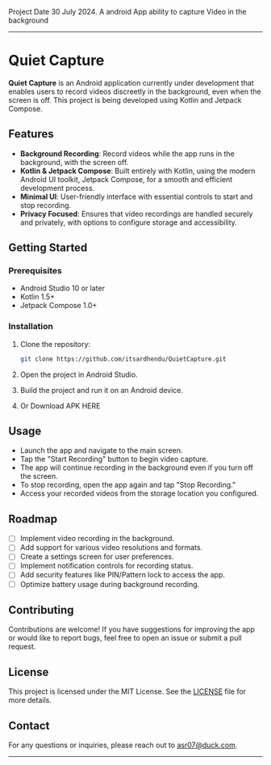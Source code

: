 Project Date 30 July 2024. A android App ability to capture Video in the background

---

# Quiet Capture

**Quiet Capture** is an Android application currently under development that enables users to record videos discreetly in the background, even when the screen is off. This project is being developed using Kotlin and Jetpack Compose.

## Features

- **Background Recording**: Record videos while the app runs in the background, with the screen off.
- **Kotlin & Jetpack Compose**: Built entirely with Kotlin, using the modern Android UI toolkit, Jetpack Compose, for a smooth and efficient development process.
- **Minimal UI**: User-friendly interface with essential controls to start and stop recording.
- **Privacy Focused**: Ensures that video recordings are handled securely and privately, with options to configure storage and accessibility.

## Getting Started

### Prerequisites

- Android Studio 10 or later
- Kotlin 1.5+
- Jetpack Compose 1.0+

### Installation

1. Clone the repository:

   ```bash
   git clone https://github.com/itsardhendu/QuietCapture.git
   ```

2. Open the project in Android Studio.

3. Build the project and run it on an Android device.
4. Or Download APK HERE 

## Usage

- Launch the app and navigate to the main screen.
- Tap the "Start Recording" button to begin video capture.
- The app will continue recording in the background even if you turn off the screen.
- To stop recording, open the app again and tap "Stop Recording."
- Access your recorded videos from the storage location you configured.

## Roadmap

- [ ] Implement video recording in the background.
- [ ] Add support for various video resolutions and formats.
- [ ] Create a settings screen for user preferences.
- [ ] Implement notification controls for recording status.
- [ ] Add security features like PIN/Pattern lock to access the app.
- [ ] Optimize battery usage during background recording.

## Contributing

Contributions are welcome! If you have suggestions for improving the app or would like to report bugs, feel free to open an issue or submit a pull request.

## License

This project is licensed under the MIT License. See the [LICENSE](LICENSE) file for more details.

## Contact

For any questions or inquiries, please reach out to [asr07@duck.com](mailto:asr07@duck.com).

---